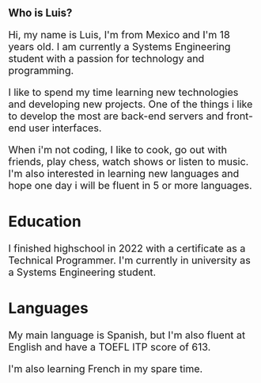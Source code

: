 ## Who is Luis?
<div style="font-size:20px">
<p>Hi, my name is Luis, I'm from Mexico and I'm 18 years old. I am currently a Systems Engineering student with a passion for technology and programming.</p>

<p>I like to spend my time learning new technologies and developing new projects. One of the things i like to develop the most are back-end servers and front-end user interfaces.</p>

<p>When i'm not coding, I like to cook, go out with friends, play chess, watch shows or listen to music. I'm also interested in learning new languages and hope one day i will be fluent in 5 or more languages.</p>

## Education
<p>I finished highschool in 2022 with a certificate as a Technical Programmer. I'm currently in university as a Systems Engineering student.
</p>

## Languages
<p>My main language is Spanish, but I'm also fluent at English and have a TOEFL ITP score of 613.</p>
<p>I'm also learning French in my spare time.</p>
</div>